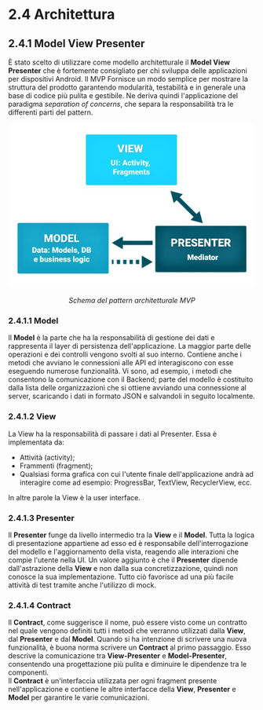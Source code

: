 # 2.4 Architettura
## 2.4.1 Model View Presenter

È stato scelto di utilizzare come modello architetturale il **Model View Presenter** che è fortemente consigliato per chi sviluppa delle applicazioni per dispositivi Android.
Il MVP Fornisce un modo semplice per mostrare la struttura del prodotto garantendo modularità, testabilità e in generale una base di codice più pulita e gestibile.
Ne deriva quindi l'applicazione del paradigma *separation of concerns*, che separa la responsabilità tra le differenti parti del pattern.

![!MVP](../Immagini/App/MVP.png "MVP Pattern")
<figcaption align="center"> <em> Schema del pattern architetturale MVP </em> </figcaption>

### 2.4.1.1 Model

Il **Model** è la parte che ha la responsabilità di gestione dei dati e rappresenta il layer di persistenza dell'applicazione. La maggior parte delle operazioni e dei controlli vengono svolti al suo interno. Contiene anche i metodi che avviano le connessioni alle API ed interagiscono con esse eseguendo numerose funzionalità. Vi sono, ad esempio, i metodi che
consentono la comunicazione con il Backend; parte del modello è costituito dalla lista delle organizzazioni che si ottiene avviando una connessione al server, scaricando i dati in
formato JSON e salvandoli in seguito localmente.

### 2.4.1.2 View

La View ha la responsabilità di passare i dati al Presenter. Essa è implementata da:

  * Attività (activity);
  * Frammenti (fragment);
  * Qualsiasi forma grafica con cui l'utente finale dell'applicazione andrà ad interagire come ad esempio: ProgressBar, TextView, RecyclerView, ecc.   

In altre parole la View è la user interface.

### 2.4.1.3 Presenter

Il **Presenter** funge da livello intermedio tra la **View** e il **Model**. Tutta la logica di presentazione appartiene ad esso ed è responsabile dell'interrogazione del modello e l'aggiornamento della vista, reagendo alle interazioni che compie l'utente nella UI. Un valore aggiunto è che il **Presenter** dipende dall'astrazione della **View** e non dalla sua concretizzazione, quindi non conosce la sua implementazione. Tutto ciò favorisce ad una più facile attività di test tramite anche l'utilizzo di mock.

### 2.4.1.4 Contract

Il **Contract**, come suggerisce il nome, può essere visto come un contratto nel quale vengono definiti tutti i metodi che verranno utilizzati dalla **View**, dal **Presenter** e dal **Model**.
Quando si ha intenzione di scrivere una nuova funzionalità, è buona norma scrivere un **Contract** al primo passaggio. Esso descrive la comunicazione tra **View-Presenter** e
**Model-Presenter**, consentendo una progettazione più pulita e diminuire le dipendenze tra le componenti.  
Il **Contract** è un'interfaccia utilizzata per ogni fragment presente nell'applicazione e contiene le altre interfacce della **View**, **Presenter** e **Model** per garantire le varie comunicazioni.

